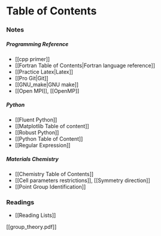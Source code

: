 # Table of Contents
### Notes
##### Programming Reference
- [[cpp primer]]
- [[Fortran Table of Contents|Fortran language reference]]
- [[Practice Latex|Latex]]
- [[Pro Git|Git]]
- [[GNU_make|GNU make]]
- [[Open MPI]], [[OpenMP]]
##### Python
- [[Fluent Python]]
- [[Matplotlib Table of content]]
- [[Robust Python]]
- [[Python Table of Content]]
- [[Regular Expression]]
##### Materials Chemistry
- [[Chemistry Table of Contents]]
- [[Cell parameters restrictions]], [[Symmetry direction]]
- [[Point Group Identification]]
### Readings
- [[Reading Lists]]

[[group_theory.pdf]]
